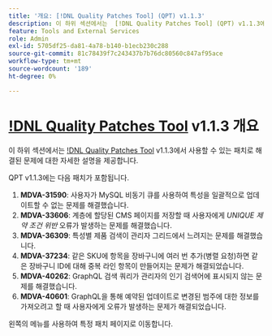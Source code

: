 ```yaml
---
title: '개요: [!DNL Quality Patches Tool] (QPT) v1.1.3'
description: 이 하위 섹션에서는  [!DNL Quality Patches Tool] (QPT) v1.1.3에서 사용할 수 있는 패치로 해결된 문제에 대한 자세한 설명을 제공합니다.
feature: Tools and External Services
role: Admin
exl-id: 5705df25-da81-4a78-b140-b1ecb230c288
source-git-commit: 81c78439f7c243437b7b76dc80560c847af95ace
workflow-type: tm+mt
source-wordcount: '189'
ht-degree: 0%

---
```


# [!DNL Quality Patches Tool](QPT) v1.1.3 개요

이 하위 섹션에서는 [!DNL Quality Patches Tool](QPT) v1.1.3에서 사용할 수 있는 패치로 해결된 문제에 대한 자세한 설명을 제공합니다.

QPT v1.1.3에는 다음 패치가 포함됩니다.

1. **MDVA-31590**: 사용자가 MySQL 비동기 큐를 사용하여 특성을 일괄적으로 업데이트할 수 없는 문제를 해결했습니다.
1. **MDVA-33606**: 계층에 할당된 CMS 페이지를 저장할 때 사용자에게 *UNIQUE 제약 조건 위반* 오류가 발생하는 문제를 해결했습니다.
1. **MDVA-36309**: 특성별 제품 검색이 관리자 그리드에서 느려지는 문제를 해결했습니다.
1. **MDVA-37234**: 같은 SKU에 항목을 장바구니에 여러 번 추가(병렬 요청)하면 같은 장바구니 ID에 대해 중복 라인 항목이 만들어지는 문제가 해결되었습니다.
1. **MDVA-40262**: GraphQL 검색 쿼리가 관리자의 인기 검색어에 표시되지 않는 문제를 해결했습니다.
1. **MDVA-40601**: GraphQL을 통해 예약된 업데이트로 변경된 범주에 대한 정보를 가져오려고 할 때 사용자에게 오류가 발생하는 문제가 해결되었습니다.

왼쪽의 메뉴를 사용하여 특정 패치 페이지로 이동합니다.

